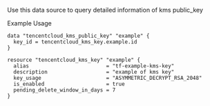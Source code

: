Use this data source to query detailed information of kms public_key

Example Usage

```hcl
data "tencentcloud_kms_public_key" "example" {
  key_id = tencentcloud_kms_key.example.id
}

resource "tencentcloud_kms_key" "example" {
  alias                         = "tf-example-kms-key"
  description                   = "example of kms key"
  key_usage                     = "ASYMMETRIC_DECRYPT_RSA_2048"
  is_enabled                    = true
  pending_delete_window_in_days = 7
}
```